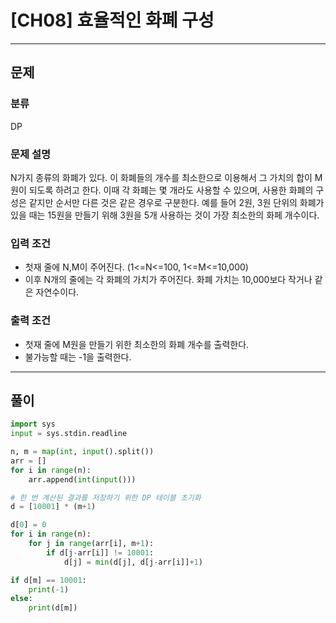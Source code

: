 # [CH08] 효율적인 화폐 구성

---
## 문제
### 분류
DP

### 문제 설명
N가지 종류의 화폐가 있다. 이 화폐들의 개수를 최소한으로 이용해서 그 가치의 합이 M원이 되도록 하려고 한다. 
이때 각 화폐는 몇 개라도 사용할 수 있으며, 사용한 화폐의 구성은 같지만 순서만 다른 것은 같은 경우로 구분한다.
예를 들어 2원, 3원 단위의 화폐가 있을 때는 15원을 만들기 위해 3원을 5개 사용하는 것이 가장 최소한의 화페 개수이다.

### 입력 조건
- 첫재 줄에 N,M이 주어진다. (1<=N<=100, 1<=M<=10,000)
- 이후 N개의 줄에는 각 화폐의 가치가 주어진다. 화폐 가치는 10,000보다 작거나 같은 자연수이다.

### 출력 조건
- 첫재 줄에 M원을 만들기 위한 최소한의 화폐 개수를 출력한다.
- 불가능할 때는 -1을 출력한다.

---
## 풀이
```python
import sys
input = sys.stdin.readline

n, m = map(int, input().split())
arr = []
for i in range(n):
    arr.append(int(input()))

# 한 번 계산된 결과를 저장하기 위한 DP 테이블 초기화
d = [10001] * (m+1)

d[0] = 0
for i in range(n):
    for j in range(arr[i], m+1):
        if d[j-arr[i]] != 10001:
            d[j] = min(d[j], d[j-arr[i]]+1)

if d[m] == 10001:
    print(-1)
else:
    print(d[m])
```
